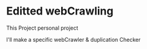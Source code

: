 # Editted webCrawling

This Project personal project

I'll make a specific webCrawler & duplication Checker
